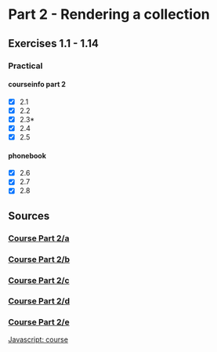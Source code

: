 # Part 2 - Rendering a collection

## Exercises 1.1 - 1.14

### Practical
#### courseinfo part 2
- [x] 2.1
- [x] 2.2
- [x] 2.3*
- [x] 2.4
- [x] 2.5
#### phonebook
- [x] 2.6
- [x] 2.7
- [x] 2.8

## Sources
### [Course Part 2/a](https://fullstackopen.com/en/part1/introduction_to_react)
### [Course Part 2/b]()
### [Course Part 2/c]()
### [Course Part 2/d]()
### [Course Part 2/e]()

[Javascript: course]()
